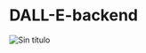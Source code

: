 # DALL-E-backend
![Sin título](https://user-images.githubusercontent.com/103391543/228421749-e715b8c6-5d5a-45cc-93e3-6e8af14a5a06.png)
